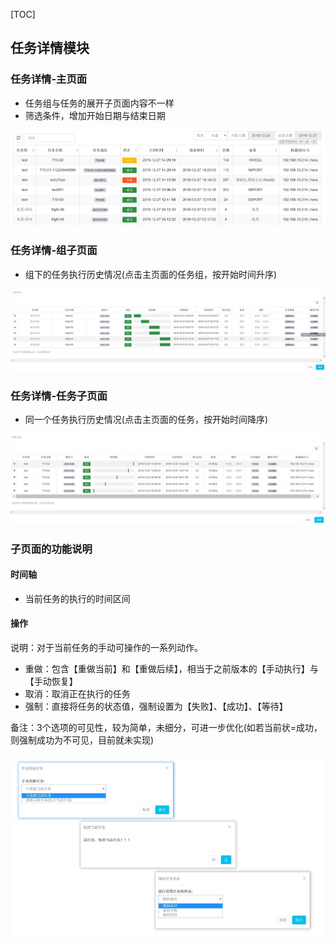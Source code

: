 [TOC]



## 任务详情模块

### 任务详情-主页面

- 任务组与任务的展开子页面内容不一样
- 筛选条件，增加开始日期与结束日期

![](job-main-list.jpg)



###  任务详情-组子页面

- 组下的任务执行历史情况(点击主页面的任务组，按开始时间升序)

![](job-group-list.jpg)

###  任务详情-任务子页面

- 同一个任务执行历史情况(点击主页面的任务，按开始时间降序)

![](job-job-list.jpg)

###  子页面的功能说明

#### 时间轴

- 当前任务的执行的时间区间

#### 操作

说明：对于当前任务的手动可操作的一系列动作。

- 重做：包含【重做当前】和【重做后续】，相当于之前版本的【手动执行】与【手动恢复】
- 取消：取消正在执行的任务
- 强制：直接将任务的状态值，强制设置为【失败】、【成功】、【等待】

备注：3个选项的可见性，较为简单，未细分，可进一步优化(如若当前状=成功，则强制成功为不可见，目前就未实现)

![](job-operate.jpg)




